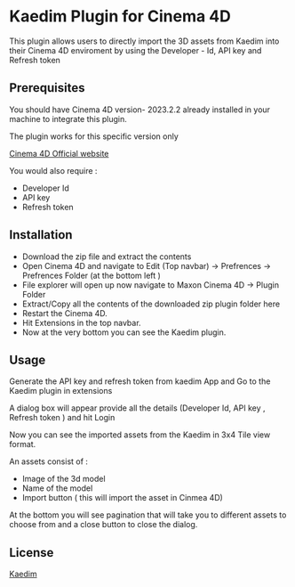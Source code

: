 #  Kaedim Plugin for Cinema 4D

This plugin allows users to directly import the 3D assets from Kaedim into their Cinema 4D enviroment by using the  Developer - Id, API key and Refresh token


## Prerequisites

You should have Cinema 4D version- 2023.2.2 already installed in your machine to integrate this plugin.

The plugin works for this specific version only

[Cinema 4D Official website](https://www.maxon.net/en/cinema-4d)

You would also require :
- Developer Id 
- API key
- Refresh token



## Installation

- Download the zip file and extract the contents 
- Open Cinema 4D and navigate to Edit (Top navbar) -> Prefrences -> Prefrences Folder (at the bottom left )
- File explorer will open up  now navigate to Maxon Cinema 4D -> Plugin Folder
- Extract/Copy all the contents of the downloaded zip plugin folder here
- Restart the Cinema 4D.
- Hit Extensions in the top navbar.
- Now at the very bottom you can see the Kaedim plugin.



## Usage

Generate the API key and refresh token from kaedim App and
Go to the Kaedim plugin in extensions 

A dialog box will appear provide all the details (Developer Id, API key , Refresh token ) and hit Login

Now you can see the imported assets from the Kaedim in 3x4 Tile view format.

An assets consist of :
- Image of the 3d model
- Name of the model 
- Import button ( this will import the asset in Cinmea 4D)

At the bottom you will see pagination that will take you to different assets to choose from and a close button to close the dialog.



## License

[Kaedim](https://www.kaedim3d.com/)
